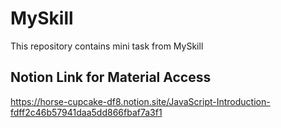 # MySkill

This repository contains mini task from MySkill

## Notion Link for Material Access

https://horse-cupcake-df8.notion.site/JavaScript-Introduction-fdff2c46b57941daa5dd866fbaf7a3f1
